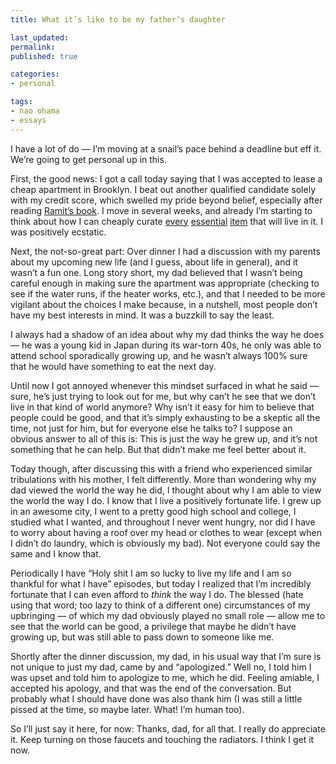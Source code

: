 ```yaml
---
title: What it’s like to be my father’s daughter

last_updated: 
permalink: 
published: true

categories:
- personal

tags:
- nao ohama
- essays
---
```


I have a lot of do — I’m moving at a snail’s pace behind a deadline but eff it. We’re going to get personal up in this.

First, the good news: I got a call today saying that I was accepted to lease a cheap apartment in Brooklyn. I beat out another qualified candidate solely with my credit score, which swelled my pride beyond belief, especially after reading [Ramit’s book](http://www.amazon.com/gp/product/0761147489/ref=as_li_ss_tl?ie=UTF8&camp=1789&creative=390957&creativeASIN=0761147489&linkCode=as2&tag=yokois-20). I move in several weeks, and already I’m starting to think about how I can cheaply curate [every](http://www.ikea.com/us/en/catalog/products/80035920/) [essential](http://www.ikea.com/us/en/catalog/products/20171312/ama) [item](http://www.amazon.com/MIU-France-Stainless-Magnetic-20-Inch/dp/B0000DZDHB/ref=pd_sbs_k_1) that will live in it. I was positively ecstatic.

Next, the not-so-great part: Over dinner I had a discussion with my parents about my upcoming new life (and I guess, about life in general), and it wasn’t a fun one. Long story short, my dad believed that I wasn’t being careful enough in making sure the apartment was appropriate (checking to see if the water runs, if the heater works, etc.), and that I needed to be more vigilant about the choices I make because, in a nutshell, most people don’t have my best interests in mind. It was a buzzkill to say the least.

I always had a shadow of an idea about why my dad thinks the way he does — he was a young kid in Japan during its war-torn 40s, he only was able to attend school sporadically growing up, and he wasn’t always 100% sure that he would have something to eat the next day. 

Until now I got annoyed whenever this mindset surfaced in what he said — sure, he’s just trying to look out for me, but why can’t he see that we don’t live in that kind of world anymore? Why isn’t it easy for him to believe that people could be good, and that it’s simply exhausting to be a skeptic all the time, not just for him, but for everyone else he talks to? I suppose an obvious answer to all of this is: This is just the way he grew up, and it’s not something that he can help. But that didn’t make me feel better about it.

Today though, after discussing this with a friend who experienced similar tribulations with his mother, I felt differently. More than wondering why my dad viewed the world the way he did, I thought about why I am able to view the world the way I do. I know that I live a positively fortunate life. I grew up in an awesome city, I went to a pretty good high school and college, I studied what I wanted, and throughout I never went hungry, nor did I have to worry about having a roof over my head or clothes to wear (except when I didn’t do laundry, which is obviously my bad). Not everyone could say the same and I know that.

Periodically I have “Holy shit I am so lucky to live my life and I am so thankful for what I have” episodes, but today I realized that I’m incredibly fortunate that I can even afford to *think* the way I do. The blessed (hate using that word; too lazy to think of a different one) circumstances of my upbringing — of which my dad obviously played no small role — allow me to see that the world can be good, a privilege that maybe he didn’t have growing up, but was still able to pass down to someone like me.

Shortly after the dinner discussion, my dad, in his usual way that I’m sure is not unique to just my dad, came by and “apologized.” Well no, I told him I was upset and told him to apologize to me, which he did. Feeling amiable, I accepted his apology, and that was the end of the conversation. But probably what I should have done was also thank him (I was still a little pissed at the time, so maybe later. What! I’m human too). 

So I’ll just say it here, for now: Thanks, dad, for all that. I really do appreciate it. Keep turning on those faucets and touching the radiators. I think I get it now.
